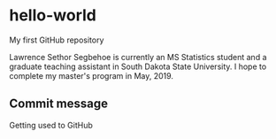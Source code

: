 # hello-world
My first GitHub repository

Lawrence Sethor Segbehoe is currently an MS Statistics student and a graduate teaching assistant in South Dakota State University. I hope to complete my master's program in May, 2019. 
## Commit message
Getting used to GitHub
